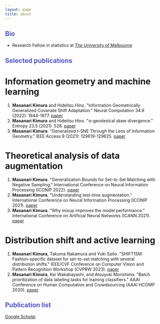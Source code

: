 ```yaml
---
layout: page
title: about
---
```


## <span style="color: #5153C4">Bio</span>

- Research Fellow in statistics at [The University of Melbourne](https://ms.unimelb.edu.au/)

## <span style="color: #5153C4">Selected publications</span>

# Information geometry and machine learning

1. **Masanari Kimura** and Hideitsu Hino. "Information Geometrically Generalized Covariate Shift Adaptation." Neural Computation 34.9 (2022): 1944-1977. [paper](https://direct.mit.edu/neco/article-abstract/34/9/1944/112381/Information-Geometrically-Generalized-Covariate?redirectedFrom=fulltext)
2. **Masanari Kimura** and Hideitsu Hino. "α-geodesical skew divergence." Entropy 23.5 (2021): 528. [paper](https://www.mdpi.com/1099-4300/23/5/528)
3. **Masanari Kimura**. "Generalized t-SNE Through the Lens of Information Geometry." IEEE Access 9 (2021): 129619-129625. [paper](https://ieeexplore.ieee.org/abstract/document/9540693/)

# Theoretical analysis of data augmentation
1. **Masanari Kimura**. "Generalization Bounds for Set-to-Set Matching with Negative Sampling." International Conference on Neural Information Processing (ICONIP 2022). [paper](https://link.springer.com/chapter/10.1007/978-981-99-1639-9_39)
2. **Masanari Kimura**. "Understanding test-time augmentation." International Conference on Neural Information Processing (ICONIP 2021). [paper](https://link.springer.com/chapter/10.1007/978-3-030-92185-9_46)
3. **Masanari Kimura**. "Why mixup improves the model performance." International Conference on Artificial Neural Networks (ICANN 2021). [paper](https://link.springer.com/chapter/10.1007/978-3-030-86340-1_22)

# Distribution shift and active learning
1. **Masanari Kimura**, Takuma Nakamura and Yuki Saito. "SHIFT15M: Fashion-specific dataset for set-to-set matching with several distribution shifts." IEEE/CVF Conference on Computer Vision and Pattern Recognition Workshop (CVPRW 2023). [paper](https://openaccess.thecvf.com/content/CVPR2023W/CVFAD/papers/Kimura_SHIFT15M_Fashion-Specific_Dataset_for_Set-to-Set_Matching_With_Several_Distribution_Shifts_CVPRW_2023_paper.pdf)
2. **Masanari Kimura**, Kei Wakabayashi, and Atsuyuki Morishima. "Batch prioritization of data labeling tasks for training classifiers." AAAI Conference on Human Computation and Crowdsourcing (AAAI HCOMP 2020). [paper](https://ojs.aaai.org/index.php/HCOMP/article/view/7476)

## <span style="color: #5153C4">Publication list</span>

[Google Scholar](https://scholar.google.co.jp/citations?view_op=list_works&hl=en&hl=en&user=bPRGC8gAAAAJ)

<!-- Google tag (gtag.js) -->
<script async src="https://www.googletagmanager.com/gtag/js?id=G-0XCJJ5R42B"></script>
<script>
  window.dataLayer = window.dataLayer || [];
  function gtag(){dataLayer.push(arguments);}
  gtag('js', new Date());

  gtag('config', 'G-0XCJJ5R42B');
</script>
